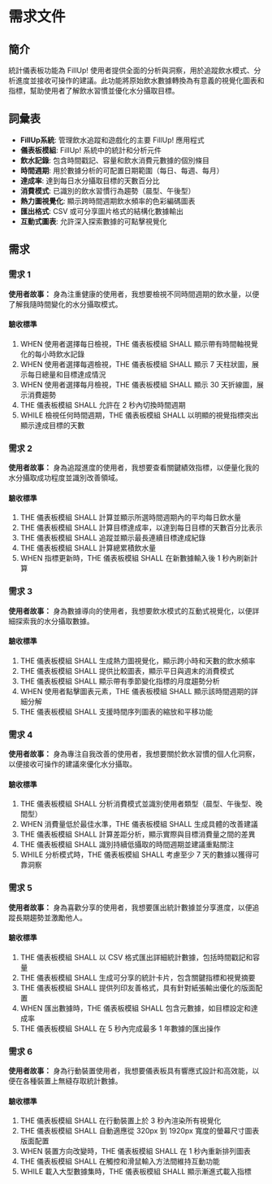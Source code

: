 # 需求文件

## 簡介

統計儀表板功能為 FillUp! 使用者提供全面的分析與洞察，用於追蹤飲水模式、分析進度並接收可操作的建議。此功能將原始飲水數據轉換為有意義的視覺化圖表和指標，幫助使用者了解飲水習慣並優化水分攝取目標。

## 詞彙表

- **FillUp系統**: 管理飲水追蹤和遊戲化的主要 FillUp! 應用程式
- **儀表板模組**: FillUp! 系統中的統計和分析元件
- **飲水記錄**: 包含時間戳記、容量和飲水消費元數據的個別條目
- **時間週期**: 用於數據分析的可配置日期範圍（每日、每週、每月）
- **達成率**: 達到每日水分攝取目標的天數百分比
- **消費模式**: 已識別的飲水習慣行為趨勢（晨型、午後型）
- **熱力圖視覺化**: 顯示跨時間週期飲水頻率的色彩編碼圖表
- **匯出格式**: CSV 或可分享圖片格式的結構化數據輸出
- **互動式圖表**: 允許深入探索數據的可點擊視覺化

## 需求

### 需求 1

**使用者故事：** 身為注重健康的使用者，我想要檢視不同時間週期的飲水量，以便了解我隨時間變化的水分攝取模式。

#### 驗收標準

1. WHEN 使用者選擇每日檢視，THE 儀表板模組 SHALL 顯示帶有時間軸視覺化的每小時飲水記錄
2. WHEN 使用者選擇每週檢視，THE 儀表板模組 SHALL 顯示 7 天柱狀圖，展示每日總量和目標達成情況
3. WHEN 使用者選擇每月檢視，THE 儀表板模組 SHALL 顯示 30 天折線圖，展示消費趨勢
4. THE 儀表板模組 SHALL 允許在 2 秒內切換時間週期
5. WHILE 檢視任何時間週期，THE 儀表板模組 SHALL 以明顯的視覺指標突出顯示達成目標的天數

### 需求 2

**使用者故事：** 身為追蹤進度的使用者，我想要查看關鍵績效指標，以便量化我的水分攝取成功程度並識別改善領域。

#### 驗收標準

1. THE 儀表板模組 SHALL 計算並顯示所選時間週期內的平均每日飲水量
2. THE 儀表板模組 SHALL 計算目標達成率，以達到每日目標的天數百分比表示
3. THE 儀表板模組 SHALL 追蹤並顯示最長連續目標達成紀錄
4. THE 儀表板模組 SHALL 計算總累積飲水量
5. WHEN 指標更新時，THE 儀表板模組 SHALL 在新數據輸入後 1 秒內刷新計算

### 需求 3

**使用者故事：** 身為數據導向的使用者，我想要飲水模式的互動式視覺化，以便詳細探索我的水分攝取數據。

#### 驗收標準

1. THE 儀表板模組 SHALL 生成熱力圖視覺化，顯示跨小時和天數的飲水頻率
2. THE 儀表板模組 SHALL 提供比較圖表，顯示平日與週末的消費模式
3. THE 儀表板模組 SHALL 顯示帶有季節變化指標的月度趨勢分析
4. WHEN 使用者點擊圖表元素，THE 儀表板模組 SHALL 顯示該時間週期的詳細分解
5. THE 儀表板模組 SHALL 支援時間序列圖表的縮放和平移功能

### 需求 4

**使用者故事：** 身為專注自我改善的使用者，我想要關於飲水習慣的個人化洞察，以便接收可操作的建議來優化水分攝取。

#### 驗收標準

1. THE 儀表板模組 SHALL 分析消費模式並識別使用者類型（晨型、午後型、晚間型）
2. WHEN 消費量低於最佳水準，THE 儀表板模組 SHALL 生成具體的改善建議
3. THE 儀表板模組 SHALL 計算差距分析，顯示實際與目標消費量之間的差異
4. THE 儀表板模組 SHALL 識別持續低攝取的時間週期並建議重點關注
5. WHILE 分析模式時，THE 儀表板模組 SHALL 考慮至少 7 天的數據以獲得可靠洞察

### 需求 5

**使用者故事：** 身為喜歡分享的使用者，我想要匯出統計數據並分享進度，以便追蹤長期趨勢並激勵他人。

#### 驗收標準

1. THE 儀表板模組 SHALL 以 CSV 格式匯出詳細統計數據，包括時間戳記和容量
2. THE 儀表板模組 SHALL 生成可分享的統計卡片，包含關鍵指標和視覺摘要
3. THE 儀表板模組 SHALL 提供列印友善格式，具有針對紙張輸出優化的版面配置
4. WHEN 匯出數據時，THE 儀表板模組 SHALL 包含元數據，如目標設定和達成率
5. THE 儀表板模組 SHALL 在 5 秒內完成最多 1 年數據的匯出操作

### 需求 6

**使用者故事：** 身為行動裝置使用者，我想要儀表板具有響應式設計和高效能，以便在各種裝置上無縫存取統計數據。

#### 驗收標準

1. THE 儀表板模組 SHALL 在行動裝置上於 3 秒內渲染所有視覺化
2. THE 儀表板模組 SHALL 自動適應從 320px 到 1920px 寬度的螢幕尺寸圖表版面配置
3. WHEN 裝置方向改變時，THE 儀表板模組 SHALL 在 1 秒內重新排列圖表
4. THE 儀表板模組 SHALL 在觸控和滑鼠輸入方法間維持互動功能
5. WHILE 載入大型數據集時，THE 儀表板模組 SHALL 顯示漸進式載入指標